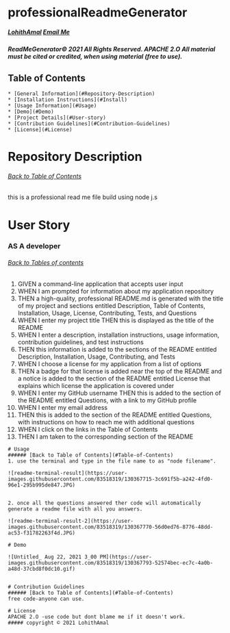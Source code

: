 # professionalReadmeGenerator
  ##### [LohithAmal](https://github.com/LohithAmal) [Email Me](lohith05amal@gmail.com)
  
    
  ##### ReadMeGenerator© 2021 All Rights Reserved.  APACHE 2.O All material must be cited or credited, when using material (free to use).
    
  ## Table of Contents
    * [General Information](#Repository-Description)
    * [Installation Instructions](#Install)
    * [Usage Information](#Usage)
    * [Demo](#Demo)
    * [Project Details](#User-story)
    * [Contribution Guidelines](#Contribution-Guidelines)
    * [License](#License)
    
  # Repository Description
  ###### [Back to Table of Contents](#Table-of-Contents)
  this is a professional read me file build using node j.s
    
  # User Story
  ### AS A developer
  ###### [Back to Tables of contents](#table-of-contents)

  1.  GIVEN a command-line application that accepts user input
  2.  WHEN I am prompted for information about my application repository
  3.  THEN a high-quality, professional README.md is generated with the title of my project and sections entitled Description, Table of Contents, Installation, Usage, License, Contributing, Tests, and Questions
  4.  WHEN I enter my project title
  THEN this is displayed as the title of the README
  5.  WHEN I enter a description, installation instructions, usage information, contribution guidelines, and test instructions
  6.  THEN this information is added to the sections of the README entitled Description, Installation, Usage, Contributing, and Tests
  7.  WHEN I choose a license for my application from a list of options
  8.  THEN a badge for that license is added near the top of the README and a notice is added to the section of the README entitled License that explains which license the application is covered under
  9.  WHEN I enter my GitHub username
  THEN this is added to the section of the README entitled Questions, with a link to my GitHub profile
  10. WHEN I enter my email address
  11. THEN this is added to the section of the README entitled Questions, with instructions on how to reach me with additional questions
  12.  WHEN I click on the links in the Table of Contents
  13.  THEN I am taken to the corresponding section of the README


    # Usage
    ###### [Back to Table of Contents](#Table-of-Contents)
    1. use the terminal and type in the file name to as "node filename".

    ![readme-terminal-result](https://user-images.githubusercontent.com/83518319/130367715-3c691f5b-a242-4fd0-96e1-295b995de847.JPG)


    2. once all the questions answered ther code will automatically generate a readme file with all you answers.

    ![readme-terminal-result-2](https://user-images.githubusercontent.com/83518319/130367770-56d0ed76-8776-48dd-ac53-f31782263f4d.JPG)

    # Demo

    ![Untitled_ Aug 22, 2021 3_00 PM](https://user-images.githubusercontent.com/83518319/130367793-52574bec-ec7c-4a0b-a48d-37cbd8f0dc10.gif)


    # Contribution Guidelines
    ###### [Back to Table of Contents](#Table-of-Contents)
    free code-anyone can use.
  
    # License
    APACHE 2.O -use code but dont blame me if it doesn't work.
    ##### copyright © 2021 LohithAmal 
    